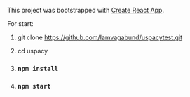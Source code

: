 This project was bootstrapped with [Create React App](https://github.com/facebook/create-react-app).

For start:
1. git clone https://github.com/Iamvagabund/uspacytest.git
2. cd uspacy

3. ### `npm install`

4. ### `npm start`
